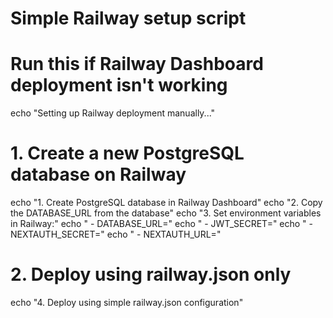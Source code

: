 # Simple Railway setup script

# Run this if Railway Dashboard deployment isn't working

echo "Setting up Railway deployment manually..."

# 1. Create a new PostgreSQL database on Railway

echo "1. Create PostgreSQL database in Railway Dashboard"
echo "2. Copy the DATABASE_URL from the database"
echo "3. Set environment variables in Railway:"
echo " - DATABASE_URL=<your-postgres-url>"
echo " - JWT_SECRET=<random-secret>"
echo " - NEXTAUTH_SECRET=<random-secret>"
echo " - NEXTAUTH_URL=<your-railway-domain>"

# 2. Deploy using railway.json only

echo "4. Deploy using simple railway.json configuration"
